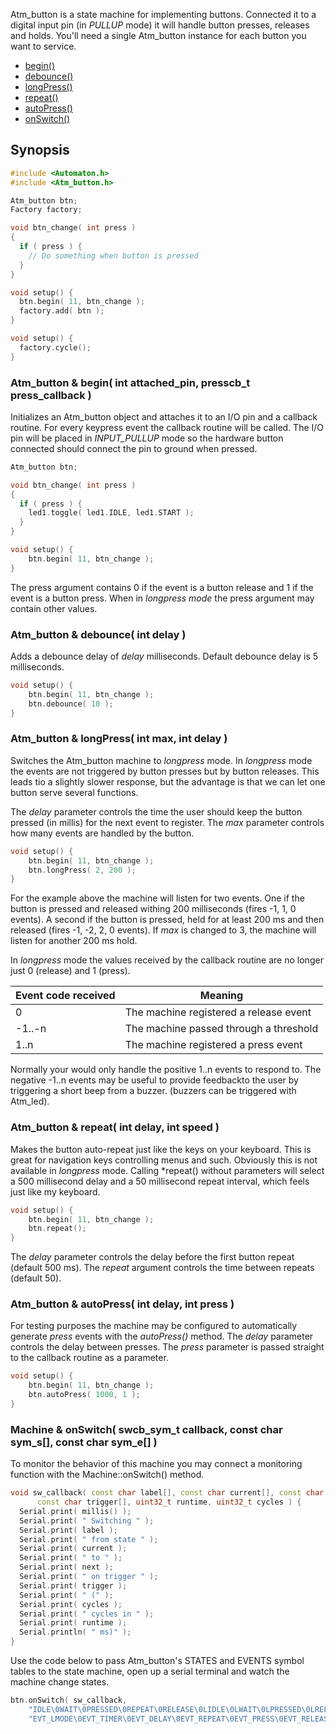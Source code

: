 Atm_button is a state machine for implementing buttons. Connected it to a digital input pin (in *PULLUP* mode) it will handle button presses, releases and holds. You'll need a single Atm_button instance for each button you want to service.

* [begin()](#atm_button--begin-int-attached_pin-presscb_t-press_callback-)
* [debounce()](#atm_button--debounce-int-delay-)
* [longPress()](#atm_button--longpress-int-max-int-delay-)
* [repeat()](#atm_button--repeat-int-delay-int-speed-)
* [autoPress()](#atm_button--autopress-int-delay-int-press-)
* [onSwitch()](#machine--onswitch-swcb_sym_t-callback-const-char-sym_s-const-char-sym_e-)

## Synopsis ##

```c++
#include <Automaton.h>
#include <Atm_button.h>

Atm_button btn; 
Factory factory; 

void btn_change( int press ) 
{
  if ( press ) {
    // Do something when button is pressed
  }
}

void setup() {
  btn.begin( 11, btn_change );
  factory.add( btn );
}

void setup() {
  factory.cycle();
}


```

### Atm_button & begin( int attached_pin, presscb_t press_callback ) ###

Initializes an Atm_button object and attaches it to an I/O pin and a callback routine. For every keypress event the callback routine will be called. The I/O pin will be placed in *INPUT_PULLUP* mode so the hardware button connected should connect the pin to ground when pressed.

```c++
Atm_button btn;

void btn_change( int press ) 
{
  if ( press ) {
    led1.toggle( led1.IDLE, led1.START );
  }
}

void setup() {
    btn.begin( 11, btn_change );
}
```

The press argument contains 0 if the event is a button release and 1 if the event is a button press. When in *longpress mode* the press argument may contain other values.

### Atm_button & debounce( int delay ) ###

Adds a debounce delay of *delay* milliseconds. Default debounce delay is 5 milliseconds.


```c++
void setup() {
    btn.begin( 11, btn_change );
    btn.debounce( 10 );
}
```

### Atm_button & longPress( int max, int delay ) ###

Switches the Atm_button machine to *longpress* mode. In *longpress* mode the events are not triggered by button presses but by button releases. This leads tio a slightly slower response, but the advantage is that we can let one button serve several functions.

The *delay* parameter controls the time the user should keep the button pressed (in millis) for the next event to register. The *max* parameter controls how many events are handled by the button. 

```c++
void setup() {
    btn.begin( 11, btn_change );
    btn.longPress( 2, 200 );
}
```
For the example above the machine will listen for two events. One if the button is pressed and released withing 200 milliseconds (fires -1, 1, 0 events). A second if the button is pressed, held for at least 200 ms and then released (fires -1, -2, 2, 0 events). If *max* is changed to 3, the machine will listen for another 200 ms hold.

In *longpress* mode the values received by the callback routine are no longer just 0 (release) and 1 (press).

Event code received | Meaning
------------ | -------------
0| The machine registered a release event
-1..-n | The machine passed through a threshold
1..n | The machine registered a press event

Normally your would only handle the positive 1..n events to respond to. The negative -1..n events may be useful to provide feedbackto the user by triggering a short beep from a buzzer. (buzzers can be triggered with Atm_led).

### Atm_button & repeat( int delay, int speed ) ###

Makes the button auto-repeat just like the keys on your keyboard. This is great for navigation keys controlling menus and such. Obviously this is not available in *longpress* mode. Calling *repeat() without parameters will select a 500 millisecond delay and a 50 millisecond repeat interval, which feels just like my keyboard.

```c++
void setup() {
    btn.begin( 11, btn_change );
    btn.repeat();
}
```

The *delay* parameter controls the delay before the first button repeat (default 500 ms). The *repeat* argument controls the time between repeats (default 50).

### Atm_button & autoPress( int delay, int press ) ###

For testing purposes the machine may be configured to automatically generate *press* events with the *autoPress()* method. The *delay* parameter controls the delay between presses. The *press* parameter is passed straight to the callback routine as a parameter.

```c++
void setup() {
    btn.begin( 11, btn_change );
    btn.autoPress( 1000, 1 );
}
```
### Machine & onSwitch( swcb_sym_t callback, const char sym_s[], const char sym_e[] ) ###

To monitor the behavior of this machine you may connect a monitoring function with the Machine::onSwitch() method. 

```c++
void sw_callback( const char label[], const char current[], const char next[], 
      const char trigger[], uint32_t runtime, uint32_t cycles ) {
  Serial.print( millis() );
  Serial.print( " Switching " );
  Serial.print( label );
  Serial.print( " from state " );
  Serial.print( current );
  Serial.print( " to " );
  Serial.print( next );
  Serial.print( " on trigger " );
  Serial.print( trigger );
  Serial.print( " (" );
  Serial.print( cycles );
  Serial.print( " cycles in " );
  Serial.print( runtime );
  Serial.println( " ms)" );
}
```

Use the code below to pass Atm_button's STATES and EVENTS symbol tables to the state machine, open up a serial terminal and watch the machine change states. 

```c++
btn.onSwitch( sw_callback,
    "IDLE\0WAIT\0PRESSED\0REPEAT\0RELEASE\0LIDLE\0LWAIT\0LPRESSED\0LRELEASE\0WRELEASE\0AUTO",
    "EVT_LMODE\0EVT_TIMER\0EVT_DELAY\0EVT_REPEAT\0EVT_PRESS\0EVT_RELEASE\0EVT_COUNTER\0EVT_AUTO\0ELSE" ); 
```



